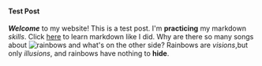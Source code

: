 #### Test Post
_**Welcome**_ to my website! This is a test post.
I'm **practicing** my markdown _skills_.
Click [here](https://www.markdowntutorial.com/) to learn markdown like I did.
Why are there so many songs about ![rainbows](https://www.sciencenewsforstudents.org/wp-content/uploads/2020/04/1030_fogbow_explainer-1028x579.png) and what's on the other side?
Rainbows are _visions_,but only _illusions_, and rainbows have nothing to **hide**.
